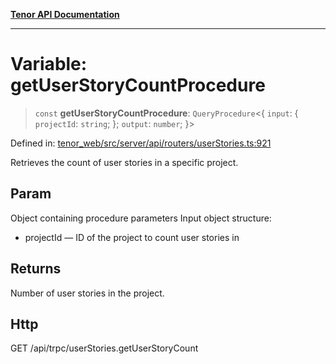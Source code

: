 [**Tenor API Documentation**](../../README.md)

***

# Variable: getUserStoryCountProcedure

> `const` **getUserStoryCountProcedure**: `QueryProcedure`\<\{ `input`: \{ `projectId`: `string`; \}; `output`: `number`; \}\>

Defined in: [tenor\_web/src/server/api/routers/userStories.ts:921](https://github.com/Apantli/Tenor/blob/b33873959b5093fc3e3d66ac4f230a78a6395bbd/tenor_web/src/server/api/routers/userStories.ts#L921)

Retrieves the count of user stories in a specific project.

## Param

Object containing procedure parameters
Input object structure:
- projectId — ID of the project to count user stories in

## Returns

Number of user stories in the project.

## Http

GET /api/trpc/userStories.getUserStoryCount
